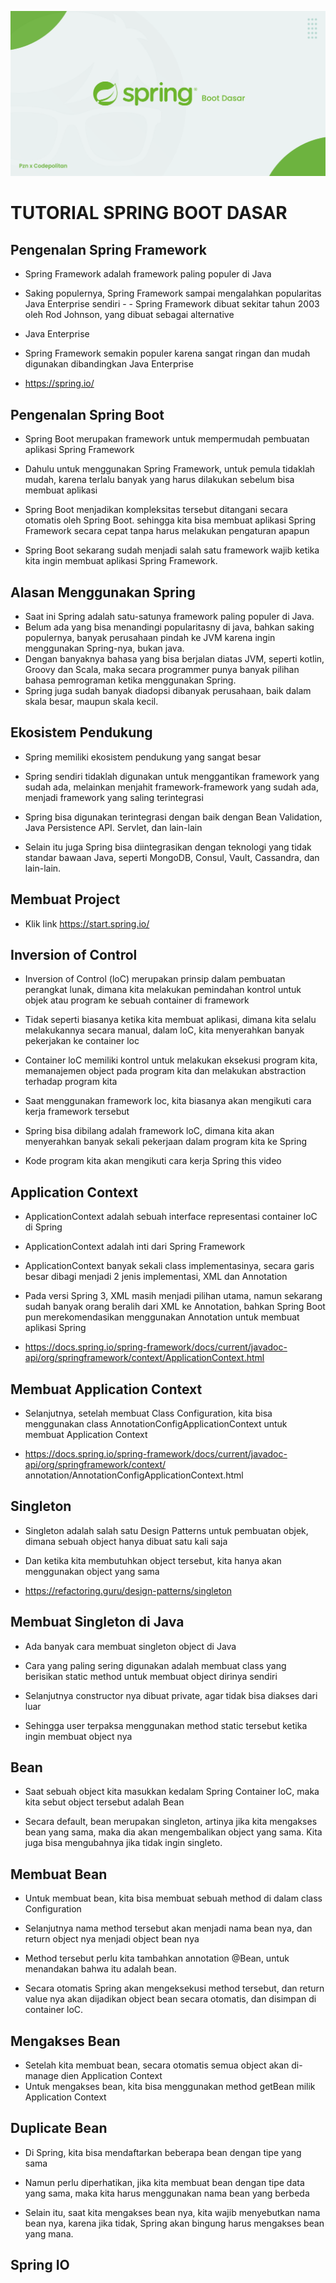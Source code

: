 ![img 1](image/client1.png)
# TUTORIAL SPRING BOOT DASAR
## Pengenalan Spring Framework

- Spring Framework adalah framework paling populer di Java

- Saking populernya, Spring Framework sampai mengalahkan popularitas Java Enterprise sendiri - -  Spring Framework dibuat sekitar tahun 2003 oleh Rod Johnson, yang dibuat sebagai alternative

- Java Enterprise

- Spring Framework semakin populer karena sangat ringan dan mudah digunakan dibandingkan Java Enterprise

- https://spring.io/

## Pengenalan Spring Boot

- Spring Boot merupakan framework untuk mempermudah pembuatan aplikasi Spring Framework

- Dahulu untuk menggunakan Spring Framework, untuk pemula tidaklah mudah, karena terlalu banyak yang harus dilakukan sebelum bisa membuat aplikasi

- Spring Boot menjadikan kompleksitas tersebut ditangani secara otomatis oleh Spring Boot. sehingga kita bisa membuat aplikasi Spring Framework secara cepat tanpa harus melakukan pengaturan apapun

- Spring Boot sekarang sudah menjadi salah satu framework wajib ketika kita ingin membuat aplikasi Spring Framework.

## Alasan Menggunakan Spring 
- Saat ini Spring adalah satu-satunya framework paling populer di Java.
- Belum ada yang bisa menandingi popularitasny di java, bahkan saking populernya, banyak perusahaan pindah ke JVM karena ingin menggunakan Spring-nya, bukan java.
- Dengan banyaknya bahasa yang bisa berjalan diatas JVM, seperti kotlin, Groovy dan Scala, maka secara programmer punya banyak pilihan bahasa pemrograman ketika menggunakan Spring.
- Spring juga sudah banyak diadopsi dibanyak perusahaan, baik dalam skala besar, maupun skala kecil.

## Ekosistem Pendukung

- Spring memiliki ekosistem pendukung yang sangat besar

- Spring sendiri tidaklah digunakan untuk menggantikan framework yang sudah ada, melainkan menjahit framework-framework yang sudah ada, menjadi framework yang saling terintegrasi

- Spring bisa digunakan terintegrasi dengan baik dengan Bean Validation, Java Persistence API. Servlet, dan lain-lain

- Selain itu juga Spring bisa diintegrasikan dengan teknologi yang tidak standar bawaan Java, seperti MongoDB, Consul, Vault, Cassandra, dan lain-lain.

## Membuat Project
- Klik link https://start.spring.io/

## Inversion of Control

- Inversion of Control (loC) merupakan prinsip dalam pembuatan perangkat lunak, dimana kita melakukan pemindahan kontrol untuk objek atau program ke sebuah container di framework
- Tidak seperti biasanya ketika kita membuat aplikasi, dimana kita selalu melakukannya secara manual, dalam loC, kita menyerahkan banyak pekerjakan ke container loc

- Container loC memiliki kontrol untuk melakukan eksekusi program kita, memanajemen object pada program kita dan melakukan abstraction terhadap program kita

- Saat menggunakan framework loc, kita biasanya akan mengikuti cara kerja framework tersebut

- Spring bisa dibilang adalah framework loC, dimana kita akan menyerahkan banyak sekali pekerjaan dalam program kita ke Spring

- Kode program kita akan mengikuti cara kerja Spring
this video

## Application Context

- ApplicationContext adalah sebuah interface representasi container loC di Spring

- ApplicationContext adalah inti dari Spring Framework

- ApplicationContext banyak sekali class implementasinya, secara garis besar dibagi menjadi 2 jenis implementasi, XML dan Annotation

- Pada versi Spring 3, XML masih menjadi pilihan utama, namun sekarang sudah banyak orang beralih dari XML ke Annotation, bahkan Spring Boot pun merekomendasikan menggunakan Annotation untuk membuat aplikasi Spring

- https://docs.spring.io/spring-framework/docs/current/javadoc-api/org/springframework/context/ApplicationContext.html

## Membuat Application Context

- Selanjutnya, setelah membuat Class Configuration, kita bisa menggunakan class AnnotationConfigApplicationContext untuk membuat Application Context

- https://docs.spring.io/spring-framework/docs/current/javadoc-api/org/springframework/context/ annotation/AnnotationConfigApplicationContext.html

## Singleton

- Singleton adalah salah satu Design Patterns untuk pembuatan objek, dimana sebuah object hanya dibuat satu kali saja

- Dan ketika kita membutuhkan object tersebut, kita hanya akan menggunakan object yang sama

- https://refactoring.guru/design-patterns/singleton

## Membuat Singleton di Java

- Ada banyak cara membuat singleton object di Java

- Cara yang paling sering digunakan adalah membuat class yang berisikan static method untuk membuat object dirinya sendiri

- Selanjutnya constructor nya dibuat private, agar tidak bisa diakses dari luar

- Sehingga user terpaksa menggunakan method static tersebut ketika ingin membuat object nya

## Bean

- Saat sebuah object kita masukkan kedalam Spring Container loC, maka kita sebut object tersebut adalah Bean

- Secara default, bean merupakan singleton, artinya jika kita mengakses bean yang sama, maka dia akan mengembalikan object yang sama. Kita juga bisa mengubahnya jika tidak ingin singleto.

## Membuat Bean

- Untuk membuat bean, kita bisa membuat sebuah method di dalam class Configuration

- Selanjutnya nama method tersebut akan menjadi nama bean nya, dan return object nya menjadi object bean nya

- Method tersebut perlu kita tambahkan annotation @Bean, untuk menandakan bahwa itu adalah bean. 

- Secara otomatis Spring akan mengeksekusi method tersebut, dan return value nya akan dijadikan object bean secara otomatis, dan disimpan di container loC.

## Mengakses Bean

- Setelah kita membuat bean, secara otomatis semua object akan di-manage dien Application Context
- Untuk mengakses bean, kita bisa menggunakan method getBean milik Application Context

## Duplicate Bean

- Di Spring, kita bisa mendaftarkan beberapa bean dengan tipe yang sama

- Namun perlu diperhatikan, jika kita membuat bean dengan tipe data yang sama, maka kita harus menggunakan nama bean yang berbeda

- Selain itu, saat kita mengakses bean nya, kita wajib menyebutkan nama bean nya, karena jika tidak, Spring akan bingung harus mengakses bean yang mana.

## Spring IO

